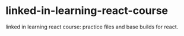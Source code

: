 # linked-in-learning-react-course
linked in learning react course:  practice files and base builds for react. 
